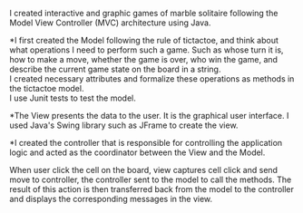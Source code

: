 I	created interactive and graphic games of marble solitaire following the Model View Controller (MVC) architecture using Java. 
<br />

*I first created the Model following the rule of tictactoe, and think about what operations I need to perform such a game. Such as whose turn it is, how to make a move, whether the game is over, who win the game, and describe the current game state on the board in a string.
<br />
I created necessary attributes and formalize these operations as methods in the tictactoe model. 
<br />
I use Junit tests to test the model.
<br />

*The View presents the data to the user. It is the graphical user interface. I used Java's Swing library such as JFrame to create the view.

*I created the controller that is responsible for controlling the application logic and acted as the coordinator between the View and the Model.

When user click the cell on the board, view captures cell click and send move to controller, the controller sent to the model to call the methods. The result of this action is then transferred back from the model to the controller and displays the corresponding messages in the view.
